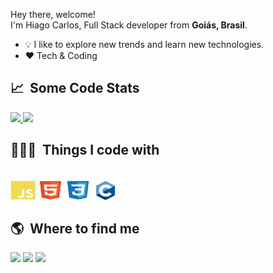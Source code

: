  <p>Hey there, welcome!</br>
  I'm Hiago Carlos, Full Stack developer from <b>Goiás, Brasil</b>.</p>

- 💡  I like to explore new trends and learn new technologies.
- ❤ Tech & Coding

## 📈 &nbsp;Some Code Stats ##
<link rel="stylesheet" href="https://cdn.jsdelivr.net/gh/devicons/devicon@latest/devicon.min.css">
<div display>
<a href="https://github.com/HiagoCarlos">
<img width="45%" src="https://github-readme-stats.vercel.app/api?username=HiagoCarlos&show_icons=true&hide_border=true&bg_color=3D3D3D&title_color=00E6FE&icon_color=00E6FE&text_color=FFFFFF"/>
<img width="46%" src="https://github-readme-stats.vercel.app/api/top-langs/?username=HiagoCarlos&layout=compact&show_icons=true&hide_border=true&bg_color=3D3D3D&title_color=00E6FE&icon_color=00E6FE&text_color=FFFFFF"></a>
  
</div>

## 👨🏻‍💻 &nbsp;Things I code with ##
<div style="display: inline_block"><br>
    
  <img align="center" alt="JS" height="30" width="40" src="https://raw.githubusercontent.com/devicons/devicon/master/icons/javascript/javascript-plain.svg">
  <img align="center" alt="HTML" height="30" width="40" src="https://raw.githubusercontent.com/devicons/devicon/master/icons/html5/html5-original.svg">
  <img align="center" alt="CSS" height="30" width="40" src="https://raw.githubusercontent.com/devicons/devicon/master/icons/css3/css3-original.svg">
  <img align="center" alt="C" height="35" width="40"  src="https://raw.githubusercontent.com/github/explore/master/topics/c/c.png">
  

  
</div>
  
  ## 🌎 &nbsp;Where to find me ##
<div> 
  <a href="https://www.instagram.com/_hiagocarlos/" target="_blank"><img src="https://img.shields.io/badge/-Instagram-%23E4405F?style=for-the-badge&logo=instagram&logoColor=white" target="_blank"></a>
  <a href = "mailto:hiagocarlos215@gmail.com"><img src="https://img.shields.io/badge/-Gmail-%23333?style=for-the-badge&logo=gmail&logoColor=white" target="_blank"></a>
  <a href="https://www.linkedin.com/in/hiagocarlos/" target="_blank"><img src="https://img.shields.io/badge/-LinkedIn-%230077B5?style=for-the-badge&logo=linkedin&logoColor=white" target="_blank"></a> 
</div>
